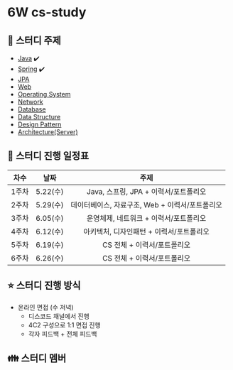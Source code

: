 # 6W cs-study

## 📰 스터디 주제

- [Java](Java/README.md) ✔️
- [Spring](Spring/README.md) ✔️
- [JPA](JPA/README.md)
- [Web](Web/README.md)
- [Operating System](Operating%20System/README.md)
- [Network](Network/README.md)
- [Database](Database/README.md)
- [Data Structure](Data%20Structure/README.md)
- [Design Pattern](Design%20Pattern/README.md)
- [Architecture(Server)](Architecture/README.md)

## 📅 스터디 진행 일정표

|  차수  |    날짜   |                  주제                 |
| :---: | :------: | :----------------------------------: |
| 1주차  | 5.22(수)  |    Java, 스프링, JPA + 이력서/포트폴리오   |
| 2주차  | 5.29(수)  | 데이터베이스, 자료구조, Web + 이력서/포트폴리오 |
| 3주차  | 6.05(수)  |      운영체제, 네트워크 + 이력서/포트폴리오   |
| 4주차  | 6.12(수)  |    아키텍처, 디자인패턴 + 이력서/포트폴리오   |
| 5주차  | 6.19(수)  |       CS 전체 + 이력서/포트폴리오         |
| 6주차  | 6.26(수)  |       CS 전체 + 이력서/포트폴리오         |

## ⭐️ 스터디 진행 방식

- 온라인 면접 (수 저녁)
  - 디스코드 채널에서 진행
  - 4C2 구성으로 1:1 면접 진행
  - 각자 피드백 + 전체 피드백

## 👪 스터디 멤버
